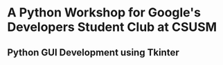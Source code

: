 # A Python Workshop for Google's Developers Student Club at CSUSM
## Python GUI Development using Tkinter 